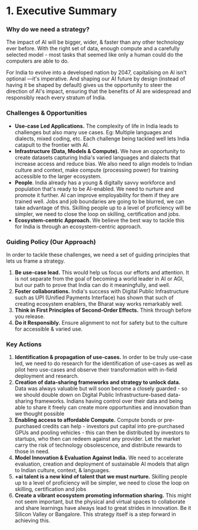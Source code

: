 # 1. Executive Summary

### **Why do we need a strategy?**

The impact of AI will be bigger, wider, & faster than any other technology ever before. With the right set of data, enough compute and a carefully selected model - most tasks that seemed like only a human could do the computers are able to do.&#x20;

For India to evolve into a developed nation by 2047, capitalising on Al isn't optional —it's imperative. And shaping our AI future by design (instead of having it be shaped by default) gives us the opportunity to steer the direction of AI's impact, ensuring that the benefits of AI are widespread and responsibly reach every stratum of India.



### **Challenges & Opportunities**

* **Use-case Led Applications.** The complexity of life in India leads to challenges but also many use cases. Eg: Multiple languages and dialects, mixed coding, etc. Each challenge being tackled well lets India catapult to the frontier with AI.
* **Infrastructure (Data, Models & Compute).** We have an opportunity to create datasets capturing India's varied languages and dialects that increase access and reduce bias. We also need to align models to Indian culture and context, make compute (processing power) for training accessible to the larger ecosystem.&#x20;
* **People**. India already has a young & digitally savvy workforce and population that's ready to be AI-enabled. We need to nurture and promote it further. AI can improve employability for them if they are trained well. Jobs and job boundaries are going to be blurred, we can take advantage of this. Skilling people up to a level of proficiency will be simpler, we need to close the loop on skilling, certification and jobs.
* **Ecosystem-centric Approach.** We believe the best way to tackle this for India is through an ecosystem-centric approach.&#x20;



### **Guiding Policy (Our Approach)**

In order to tackle these challenges, we need a set of guiding principles that lets us frame a strategy.&#x20;

1. **Be use-case lead.** This would help us focus our efforts and attention. It is not separate from the goal of becoming a world leader in AI or AGI, but our path to prove that India can do it meaningfully, and well.
2. **Foster collaborations.** India's success with Digital Public Infrastructure such as UPI (Unified Payments Interface) has shown that such of creating ecosystem enablers, the Bharat way works remarkably well.&#x20;
3. **Think in First Principles of Second-Order Effects.** Think through before you release.
4. **Do it Responsibly.** Ensure alignment to not for safety but to the culture for accessible & varied use.



### **Key Actions**

1. **Identification & propagation of use-cases.** In order to be truly use-case led, we need to do research for the identification of use-cases as well as pilot hero use-cases and observe their transformation with in-field deployment and research.
2. **Creation of data-sharing frameworks and strategy to unlock data.** Data was always valuable but will soon become a closely guarded - so we should double down on Digital Public Infrastructure-based data-sharing frameworks. Indians having control over their data and being able to share it freely can create more opportunities and innovation than we thought possible
3. **Enabling access to affordable Compute.** Compute bonds or pre-purchased credits can help - investors put capital into pre-purchased GPUs and pooling vehicles - this can then be distributed by investors to startups, who then can redeem against any provider. Let the market carry the risk of technology obsolescence, and distribute rewards to those in need.
4. **Model Innovation & Evaluation Against India.** We need to accelerate evaluation, creation and deployment of sustainable AI models that align to Indian culture, context, & languages.
5. **+ai talent is a new kind of talent that we must nurture.** Skilling people up to a level of proficiency will be simpler, we need to close the loop on skilling, certification and jobs
6. **Create a vibrant ecosystem promoting information sharing.** This might not seem important, but the physical and virtual spaces to collaborate and share learnings have always lead to great strides in innovation. Be it Silicon Valley or Bangalore. This strategy itself is a step forward in achieving this.







